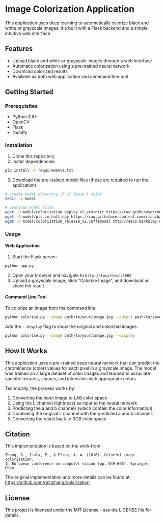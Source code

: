 # Image Colorization Application

This application uses deep learning to automatically colorize black and white or grayscale images. It's built with a Flask backend and a simple, intuitive web interface.

## Features

- Upload black and white or grayscale images through a web interface
- Automatic colorization using a pre-trained neural network
- Download colorized results
- Available as both web application and command-line tool

## Getting Started

### Prerequisites

- Python 3.6+
- OpenCV
- Flask
- NumPy

### Installation

1. Clone this repository
2. Install dependencies:

```bash
pip install -r requirements.txt
```

3. Download the pre-trained model files (these are required to run the application)

```bash
# Create model directory if it doesn't exist
mkdir -p model

# Download model files
wget -O model/colorization_deploy_v2.prototxt https://raw.githubusercontent.com/richzhang/colorization/master/colorization/models/colorization_deploy_v2.prototxt
wget -O model/pts_in_hull.npy https://raw.githubusercontent.com/richzhang/colorization/master/colorization/resources/pts_in_hull.npy
wget -O model/colorization_release_v2.caffemodel http://eecs.berkeley.edu/~rich.zhang/projects/2016_colorization/files/demo_v2/colorization_release_v2.caffemodel
```

### Usage

#### Web Application

1. Start the Flask server:

```bash
python app.py
```

2. Open your browser and navigate to `http://localhost:5000`
3. Upload a grayscale image, click "Colorize Image", and download or share the result

#### Command Line Tool

To colorize an image from the command line:

```bash
python colorise.py --image path/to/your/image.jpg --output path/to/save/result.jpg
```

Add the `--display` flag to show the original and colorized images:

```bash
python colorise.py --image path/to/your/image.jpg --display
```

## How It Works

This application uses a pre-trained deep neural network that can predict the chrominance (color) values for each pixel in a grayscale image. The model was trained on a large dataset of color images and learned to associate specific textures, shapes, and intensities with appropriate colors.

Technically, the process works by:

1. Converting the input image to LAB color space
2. Using the L channel (lightness) as input to the neural network
3. Predicting the a and b channels (which contain the color information)
4. Combining the original L channel with the predicted a and b channels
5. Converting the result back to RGB color space

## Citation

This implementation is based on the work from:

```
Zhang, R., Isola, P., & Efros, A. A. (2016). Colorful image colorization. 
In European conference on computer vision (pp. 649-666). Springer, Cham.
```

The original implementation and more details can be found at: https://github.com/richzhang/colorization

## License

This project is licensed under the MIT License - see the LICENSE file for details.
